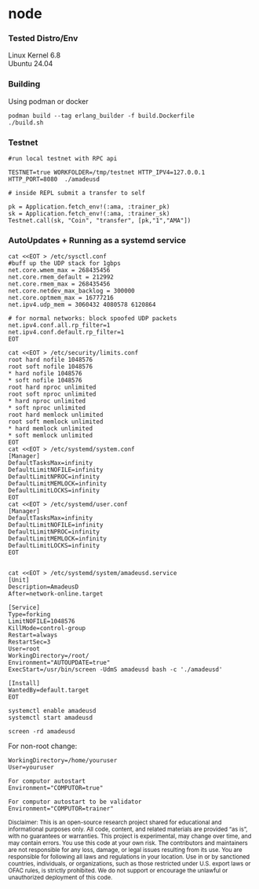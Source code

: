 # node

### Tested Distro/Env
Linux Kernel 6.8  
Ubuntu 24.04  

### Building
Using podman or docker
```
podman build --tag erlang_builder -f build.Dockerfile
./build.sh
```

### Testnet
```
#run local testnet with RPC api

TESTNET=true WORKFOLDER=/tmp/testnet HTTP_IPV4=127.0.0.1 HTTP_PORT=8080  ./amadeusd

# inside REPL submit a transfer to self

pk = Application.fetch_env!(:ama, :trainer_pk)
sk = Application.fetch_env!(:ama, :trainer_sk)
Testnet.call(sk, "Coin", "transfer", [pk,"1","AMA"])
```

### AutoUpdates + Running as a systemd service

```
cat <<EOT > /etc/sysctl.conf
#buff up the UDP stack for 1gbps
net.core.wmem_max = 268435456
net.core.rmem_default = 212992
net.core.rmem_max = 268435456
net.core.netdev_max_backlog = 300000
net.core.optmem_max = 16777216
net.ipv4.udp_mem = 3060432 4080578 6120864

# for normal networks: block spoofed UDP packets
net.ipv4.conf.all.rp_filter=1
net.ipv4.conf.default.rp_filter=1
EOT
```

```
cat <<EOT > /etc/security/limits.conf
root hard nofile 1048576
root soft nofile 1048576
* hard nofile 1048576
* soft nofile 1048576
root hard nproc unlimited
root soft nproc unlimited
* hard nproc unlimited
* soft nproc unlimited
root hard memlock unlimited
root soft memlock unlimited
* hard memlock unlimited
* soft memlock unlimited
EOT
cat <<EOT > /etc/systemd/system.conf
[Manager]
DefaultTasksMax=infinity
DefaultLimitNOFILE=infinity
DefaultLimitNPROC=infinity
DefaultLimitMEMLOCK=infinity
DefaultLimitLOCKS=infinity
EOT
cat <<EOT > /etc/systemd/user.conf
[Manager]
DefaultTasksMax=infinity
DefaultLimitNOFILE=infinity
DefaultLimitNPROC=infinity
DefaultLimitMEMLOCK=infinity
DefaultLimitLOCKS=infinity
EOT


cat <<EOT > /etc/systemd/system/amadeusd.service
[Unit]
Description=AmadeusD
After=network-online.target

[Service]
Type=forking
LimitNOFILE=1048576
KillMode=control-group
Restart=always
RestartSec=3
User=root
WorkingDirectory=/root/
Environment="AUTOUPDATE=true"
ExecStart=/usr/bin/screen -UdmS amadeusd bash -c './amadeusd'

[Install]
WantedBy=default.target
EOT

systemctl enable amadeusd
systemctl start amadeusd

screen -rd amadeusd
```

For non-root change:
```
WorkingDirectory=/home/youruser
User=youruser
```

```
For computor autostart
Environment="COMPUTOR=true"

For computor autostart to be validator
Environment="COMPUTOR=trainer"
```

<sub>
Disclaimer: This is an open-source research project shared for educational and informational purposes only. All code, content, and related materials are provided “as is”, with no guarantees or warranties. This project is experimental, may change over time, and may contain errors. You use this code at your own risk. The contributors and maintainers are not responsible for any loss, damage, or legal issues resulting from its use. You are responsible for following all laws and regulations in your location. Use in or by sanctioned countries, individuals, or organizations, such as those restricted under U.S. export laws or OFAC rules, is strictly prohibited. We do not support or encourage the unlawful or unauthorized deployment of this code.
</sub>
